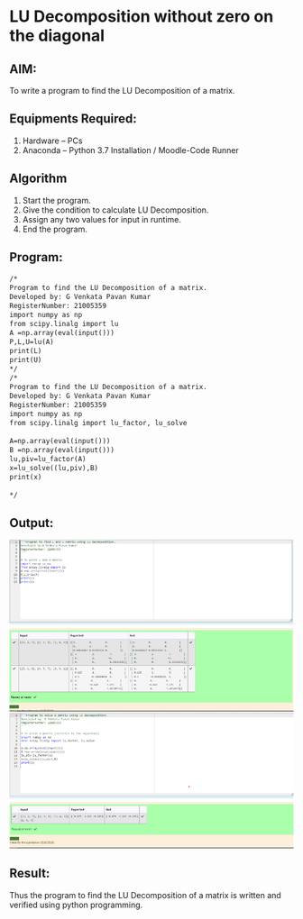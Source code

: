 # LU Decomposition without zero on the diagonal

## AIM:
To write a program to find the LU Decomposition of a matrix.

## Equipments Required:
1. Hardware – PCs
2. Anaconda – Python 3.7 Installation / Moodle-Code Runner

## Algorithm
1. Start the program.
2. Give the condition to calculate LU Decomposition.
3. Assign any two values for input in runtime.
4. End the program.

## Program:
```
/*
Program to find the LU Decomposition of a matrix.
Developed by: G Venkata Pavan Kumar
RegisterNumber: 21005359
import numpy as np
from scipy.linalg import lu
A =np.array(eval(input()))
P,L,U=lu(A)
print(L)
print(U)
*/
/*
Program to find the LU Decomposition of a matrix.
Developed by: G Venkata Pavan Kumar
RegisterNumber: 21005359
import numpy as np
from scipy.linalg import lu_factor, lu_solve

A=np.array(eval(input()))
B =np.array(eval(input()))
lu,piv=lu_factor(A)
x=lu_solve((lu,piv),B)
print(x)

*/
```

## Output:
![lu decomposition](/pics/EX5li1.png)
![lu decomposition](/pics/EX5lu.png)


## Result:
Thus the program to find the LU Decomposition of a matrix is written and verified using python programming.

